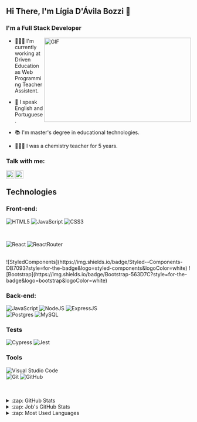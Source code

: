 ## Hi There, I'm Lígia D'Ávila Bozzi 👋
### I'm a Full Stack Developer 

<img align="right" alt="GIF" src="https://user-images.githubusercontent.com/77364331/140390661-1f86399b-3385-4776-9419-652d799c2c7b.gif" width="400" height="230" />

- 👩🏻‍💻 I'm currently working at Driven Education as Web Programming Teacher Assistent. 

- 💬 I speak English and Portuguese. 

- 📚 I'm master's degree in educational technologies.

- 👩🏻‍🏫 I was a chemistry teacher for 5 years. 

### Talk with me:
[<img align="left" alt="Lígia D'Ávila Bozzi | LinkedIn" width="22px" src="https://cdn-icons-png.flaticon.com/512/174/174857.png" />][linkedin]
[<img align="left" alt="Lígia D'Ávila Bozzi | Email" width="22px" src="https://cdn-icons-png.flaticon.com/512/888/888853.png" />][gmail]

<br />

## Technologies 
  ### Front-end:
  
  ![HTML5](https://img.shields.io/badge/html5-%23E34F26.svg?style=for-the-badge&logo=html5&logoColor=white)
  ![JavaScript](https://img.shields.io/badge/javascript-323330?style=for-the-badge&logo=javascript&logoColor=%23F7DF1E)
  ![CSS3](https://img.shields.io/badge/css3-%231572B6.svg?style=for-the-badge&logo=css3&logoColor=white)

  <br/>
  
  ![React](https://img.shields.io/badge/React-20232A?style=for-the-badge&logo=react&logoColor=61DAFB)
  ![ReactRouter](https://img.shields.io/badge/React_Router-CA4245?style=for-the-badge&logo=react-router&logoColor=white)
 
  <br />
 ![StyledComponents](https://img.shields.io/badge/Styled--Components-DB7093?style=for-the-badge&logo=styled-components&logoColor=white)
 ![Bootstrap](https://img.shields.io/badge/Bootstrap-563D7C?style=for-the-badge&logo=bootstrap&logoColor=white)


  ### Back-end:
![JavaScript](https://img.shields.io/badge/JavaScript-323330?style=for-the-badge&logo=javascript&logoColor=F7DF1E)
![NodeJS](https://img.shields.io/badge/Node.js-43853D?style=for-the-badge&logo=node.js&logoColor=white) 
![ExpressJS](https://img.shields.io/badge/Express.js-404D59?style=for-the-badge)
<br />
![Postgres](https://img.shields.io/badge/PostgreSQL-316192?style=for-the-badge&logo=postgresql&logoColor=white)
![MySQL](https://img.shields.io/badge/mysql-%2300f.svg?style=for-the-badge&logo=mysql&logoColor=white)
  
### Tests
  
![Cypress](https://img.shields.io/badge/Cypress-000000?style=for-the-badge&logo=cypress&logoColor=61DAFB)
![Jest](https://img.shields.io/badge/-jest-%23C21325?style=for-the-badge&logo=jest&logoColor=white) 

### Tools

![Visual Studio Code](https://img.shields.io/badge/Visual%20Studio%20Code-0078d7.svg?style=for-the-badge&logo=visual-studio-code&logoColor=white)
<br/>
![Git](https://img.shields.io/badge/git-%23F05033.svg?style=for-the-badge&logo=git&logoColor=white)
![GitHub](https://img.shields.io/badge/github-%23121011.svg?style=for-the-badge&logo=github&logoColor=white)
<br />
<br />
<br />

<details>
  <summary>:zap: GitHub Stats</summary>

  <img align="center" alt="Lígia's GitHub Stats" src="https://github-readme-stats.vercel.app/api?username=ligiadavilabozzi&show_icons=true&hide_border=true" />

 </details>
 
 <details>
  <summary>:zap: Job's GitHub Stats</summary>
 
  <img align="center" alt="Lígia's GitHub Stats" src="https://github-readme-stats.vercel.app/api?username=ligia-davila-bozzi&show_icons=true&hide_border=true" />

</details>

<details>
  <summary>:zap: Most Used Languages</summary>

<img align="center" alt="Ligia's GitHub Top Languages" src="https://github-readme-stats.vercel.app/api/top-langs/?username=ligiadavilabozzi" />

</details>

[instagram]: https://www.instagram.com/ligia.bozzi/
[linkedin]: https://www.linkedin.com/in/ligia-davila-bozzi/
[vscode]: https://code.visualstudio.com/
[react]: https://pt-br.reactjs.org/
[html]: https://developer.mozilla.org/pt-BR/docs/Web/HTML
[css]: https://developer.mozilla.org/pt-BR/docs/Web/CSS
[node]: https://nodejs.org/en/
[git]: https://git-scm.com/
[javascript]:https://developer.mozilla.org/pt-BR/docs/Web/JavaScript
[Postgres]: https://www.postgresql.org/
[MySQL]: https://www.mysql.com/ 
[gmail]: ligia.bozzi@gmail.com
